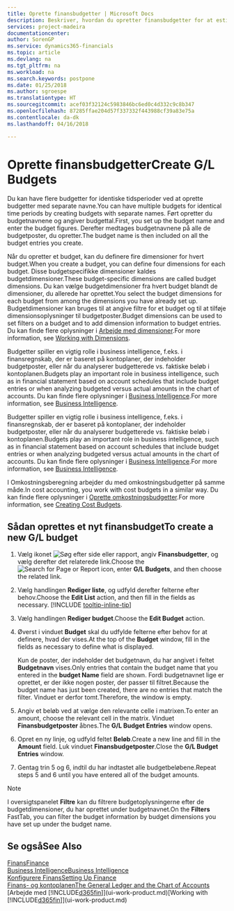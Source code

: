 ```yaml
---
title: Oprette finansbudgetter | Microsoft Docs
description: Beskriver, hvordan du opretter finansbudgetter for at estimere forskellige finansielle aktiviteter og tildele dimensioner i forbindelse med business intelligence.
services: project-madeira
documentationcenter: 
author: SorenGP
ms.service: dynamics365-financials
ms.topic: article
ms.devlang: na
ms.tgt_pltfrm: na
ms.workload: na
ms.search.keywords: postpone
ms.date: 01/25/2018
ms.author: sgroespe
ms.translationtype: HT
ms.sourcegitcommit: acef03f32124c5983846bc6ed0c4d332c9c8b347
ms.openlocfilehash: 87285ffae204d57f337332f443988cf39a83e75a
ms.contentlocale: da-dk
ms.lasthandoff: 04/16/2018

---
```

# <a name="create-gl-budgets"></a><span data-ttu-id="50f6b-103">Oprette finansbudgetter</span><span class="sxs-lookup"><span data-stu-id="50f6b-103">Create G/L Budgets</span></span>
<span data-ttu-id="50f6b-104">Du kan have flere budgetter for identiske tidsperioder ved at oprette budgetter med separate navne.</span><span class="sxs-lookup"><span data-stu-id="50f6b-104">You can have multiple budgets for identical time periods by creating budgets with separate names.</span></span> <span data-ttu-id="50f6b-105">Ført opretter du budgetnavnene og angiver budgettal.</span><span class="sxs-lookup"><span data-stu-id="50f6b-105">First, you set up the budget name and enter the budget figures.</span></span> <span data-ttu-id="50f6b-106">Derefter medtages budgetnavnene på alle de budgetposter, du opretter.</span><span class="sxs-lookup"><span data-stu-id="50f6b-106">The budget name is then included on all the budget entries you create.</span></span>  

 <span data-ttu-id="50f6b-107">Når du opretter et budget, kan du definere fire dimensioner for hvert budget.</span><span class="sxs-lookup"><span data-stu-id="50f6b-107">When you create a budget, you can define four dimensions for each budget.</span></span> <span data-ttu-id="50f6b-108">Disse budgetspecifikke dimensioner kaldes budgetdimensioner.</span><span class="sxs-lookup"><span data-stu-id="50f6b-108">These budget-specific dimensions are called budget dimensions.</span></span> <span data-ttu-id="50f6b-109">Du kan vælge budgetdimensioner fra hvert budget blandt de dimensioner, du allerede har oprettet.</span><span class="sxs-lookup"><span data-stu-id="50f6b-109">You select the budget dimensions for each budget from among the dimensions you have already set up.</span></span> <span data-ttu-id="50f6b-110">Budgetdimensioner kan bruges til at angive filtre for et budget og til at tilføje dimensionsoplysninger til budgetposter.</span><span class="sxs-lookup"><span data-stu-id="50f6b-110">Budget dimensions can be used to set filters on a budget and to add dimension information to budget entries.</span></span> <span data-ttu-id="50f6b-111">Du kan finde flere oplysninger i [Arbejde med dimensioner](finance-dimensions.md).</span><span class="sxs-lookup"><span data-stu-id="50f6b-111">For more information, see [Working with Dimensions](finance-dimensions.md).</span></span>

 <span data-ttu-id="50f6b-112">Budgetter spiller en vigtig rolle i business intelligence, f.eks. i finansregnskab, der er baseret på kontoplaner, der indeholder budgetposter, eller når du analyserer budgetterede vs. faktiske beløb i kontoplanen.</span><span class="sxs-lookup"><span data-stu-id="50f6b-112">Budgets play an important role in business intelligence, such as in financial statement based on account schedules that include budget entries or when analyzing budgeted versus actual amounts in the chart of accounts.</span></span> <span data-ttu-id="50f6b-113">Du kan finde flere oplysninger i [Business Intelligence](bi.md).</span><span class="sxs-lookup"><span data-stu-id="50f6b-113">For more information, see [Business Intelligence](bi.md).</span></span>

 <span data-ttu-id="50f6b-114">Budgetter spiller en vigtig rolle i business intelligence, f.eks. i finansregnskab, der er baseret på kontoplaner, der indeholder budgetposter, eller når du analyserer budgetterede vs. faktiske beløb i kontoplanen.</span><span class="sxs-lookup"><span data-stu-id="50f6b-114">Budgets play an important role in business intelligence, such as in financial statement based on account schedules that include budget entries or when analyzing budgeted versus actual amounts in the chart of accounts.</span></span> <span data-ttu-id="50f6b-115">Du kan finde flere oplysninger i [Business Intelligence](bi.md).</span><span class="sxs-lookup"><span data-stu-id="50f6b-115">For more information, see [Business Intelligence](bi.md).</span></span>

<span data-ttu-id="50f6b-116">I Omkostningsberegning arbejder du med omkostningsbudgetter på samme måde.</span><span class="sxs-lookup"><span data-stu-id="50f6b-116">In cost accounting, you work with cost budgets in a similar way.</span></span> <span data-ttu-id="50f6b-117">Du kan finde flere oplysninger i [Oprette omkostningsbudgetter](finance-create-cost-budgets.md).</span><span class="sxs-lookup"><span data-stu-id="50f6b-117">For more information, see [Creating Cost Budgets](finance-create-cost-budgets.md).</span></span>    

## <a name="to-create-a-new-gl-budget"></a><span data-ttu-id="50f6b-118">Sådan oprettes et nyt finansbudget</span><span class="sxs-lookup"><span data-stu-id="50f6b-118">To create a new G/L budget</span></span>  
1. <span data-ttu-id="50f6b-119">Vælg ikonet ![Søg efter side eller rapport](media/ui-search/search_small.png "Ikonet Søg efter side eller rapport"), angiv **Finansbudgetter**, og vælg derefter det relaterede link.</span><span class="sxs-lookup"><span data-stu-id="50f6b-119">Choose the ![Search for Page or Report](media/ui-search/search_small.png "Search for Page or Report icon") icon, enter **G/L Budgets**, and then choose the related link.</span></span>  
2. <span data-ttu-id="50f6b-120">Vælg handlingen **Rediger liste**, og udfyld derefter felterne efter behov.</span><span class="sxs-lookup"><span data-stu-id="50f6b-120">Choose the **Edit List** action, and then fill in the fields as necessary.</span></span> [!INCLUDE [tooltip-inline-tip](includes/tooltip-inline-tip_md.md)]  
3. <span data-ttu-id="50f6b-121">Vælg handlingen **Rediger budget**.</span><span class="sxs-lookup"><span data-stu-id="50f6b-121">Choose the **Edit Budget** action.</span></span>
4. <span data-ttu-id="50f6b-122">Øverst i vinduet **Budget** skal du udfylde felterne efter behov for at definere, hvad der vises.</span><span class="sxs-lookup"><span data-stu-id="50f6b-122">At the top of the **Budget** window, fill in the fields as necessary to define what is displayed.</span></span>  

    <span data-ttu-id="50f6b-123">Kun de poster, der indeholder det budgetnavn, du har angivet i feltet **Budgetnavn** vises.</span><span class="sxs-lookup"><span data-stu-id="50f6b-123">Only entries that contain the budget name that you entered in the **budget Name** field are shown.</span></span> <span data-ttu-id="50f6b-124">Fordi budgetnavnet lige er oprettet, er der ikke nogen poster, der passer til filtret.</span><span class="sxs-lookup"><span data-stu-id="50f6b-124">Because the budget name has just been created, there are no entries that match the filter.</span></span> <span data-ttu-id="50f6b-125">Vinduet er derfor tomt.</span><span class="sxs-lookup"><span data-stu-id="50f6b-125">Therefore, the window is empty.</span></span>  
5. <span data-ttu-id="50f6b-126">Angiv et beløb ved at vælge den relevante celle i matrixen.</span><span class="sxs-lookup"><span data-stu-id="50f6b-126">To enter an amount, choose the relevant cell in the matrix.</span></span> <span data-ttu-id="50f6b-127">Vinduet **Finansbudgetposter** åbnes.</span><span class="sxs-lookup"><span data-stu-id="50f6b-127">The **G/L Budget Entries** window opens.</span></span>  
6. <span data-ttu-id="50f6b-128">Opret en ny linje, og udfyld feltet **Beløb**.</span><span class="sxs-lookup"><span data-stu-id="50f6b-128">Create a new line and fill in the **Amount** field.</span></span> <span data-ttu-id="50f6b-129">Luk vinduet **Finansbudgetposter**.</span><span class="sxs-lookup"><span data-stu-id="50f6b-129">Close the **G/L Budget Entries** window.</span></span>  
7. <span data-ttu-id="50f6b-130">Gentag trin 5 og 6, indtil du har indtastet alle budgetbeløbene.</span><span class="sxs-lookup"><span data-stu-id="50f6b-130">Repeat steps 5 and 6 until you have entered all of the budget amounts.</span></span>  

> [!NOTE]  
>  <span data-ttu-id="50f6b-131">I oversigtspanelet **Filtre** kan du filtrere budgetoplysningerne efter de budgetdimensioner, du har oprettet under budgetnavnet.</span><span class="sxs-lookup"><span data-stu-id="50f6b-131">On the **Filters** FastTab, you can filter the budget information by budget dimensions you have set up under the budget name.</span></span>   

## <a name="see-also"></a><span data-ttu-id="50f6b-132">Se også</span><span class="sxs-lookup"><span data-stu-id="50f6b-132">See Also</span></span>
[<span data-ttu-id="50f6b-133">Finans</span><span class="sxs-lookup"><span data-stu-id="50f6b-133">Finance</span></span>](finance.md)  
[<span data-ttu-id="50f6b-134">Business Intelligence</span><span class="sxs-lookup"><span data-stu-id="50f6b-134">Business Intelligence</span></span>](bi.md)  
[<span data-ttu-id="50f6b-135">Konfigurere Finans</span><span class="sxs-lookup"><span data-stu-id="50f6b-135">Setting Up Finance</span></span>](finance-setup-finance.md)  
[<span data-ttu-id="50f6b-136">Finans- og kontoplanen</span><span class="sxs-lookup"><span data-stu-id="50f6b-136">The General Ledger and the Chart of Accounts</span></span>](finance-general-ledger.md)  
<span data-ttu-id="50f6b-137">[Arbejde med [!INCLUDE[d365fin](includes/d365fin_md.md)]](ui-work-product.md)</span><span class="sxs-lookup"><span data-stu-id="50f6b-137">[Working with [!INCLUDE[d365fin](includes/d365fin_md.md)]](ui-work-product.md)</span></span>  

